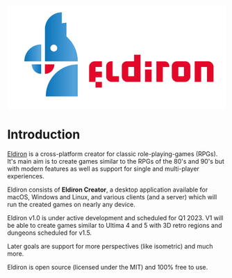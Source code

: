 
<p align="center">
  <img src="images/logo.png">
</p>

# Introduction

[Eldiron](https://eldiron.com) is a cross-platform creator for classic role-playing-games (RPGs). It's main aim is to create games similar to the RPGs of the 80's and 90's but with modern features as well as support for single and multi-player experiences.

Eldiron consists of **Eldiron Creator**, a desktop application available for macOS, Windows and Linux, and various clients (and a server) which will run the created games on nearly any device.

Eldiron v1.0 is under active development and scheduled for Q1 2023. V1 will be able to create games similar to Ultima 4 and 5 with 3D retro regions and dungeons scheduled for v1.5.

Later goals are support for more perspectives (like isometric) and much more.

Eldiron is open source (licensed under the MIT) and 100% free to use.